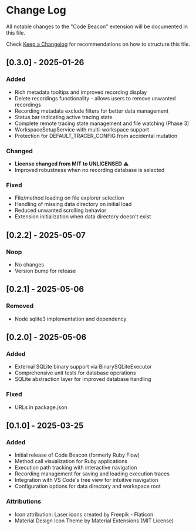 # Change Log

All notable changes to the "Code Beacon" extension will be documented in this file.

Check [Keep a Changelog](http://keepachangelog.com/) for recommendations on how to structure this file.

## [0.3.0] - 2025-01-26

### Added
- Rich metadata tooltips and improved recording display
- Delete recordings functionality - allows users to remove unwanted recordings  
- Recording metadata exclude filters for better data management
- Status bar indicating active tracing state
- Complete remote tracing state management and file watching (Phase 3)
- WorkspaceSetupService with multi-workspace support
- Protection for DEFAULT_TRACER_CONFIG from accidental mutation

### Changed
- **License changed from MIT to UNLICENSED** ⚠️
- Improved robustness when no recording database is selected

### Fixed
- File/method loading on file explorer selection
- Handling of missing data directory on initial load
- Reduced unwanted scrolling behavior
- Extension initialization when data directory doesn't exist

## [0.2.2] - 2025-05-07

### Noop
- No changes
- Version bump for release

## [0.2.1] - 2025-05-06

### Removed
- Node sqlite3 implementation and dependency


## [0.2.0] - 2025-05-06

### Added
- External SQLite binary support via BinarySQLiteExecutor
- Comprehensive unit tests for database operations
- SQLite abstraction layer for improved database handling

### Fixed
- URLs in package.json

## [0.1.0] - 2025-03-25

### Added
- Initial release of Code Beacon (formerly Ruby Flow)
- Method call visualization for Ruby applications
- Execution path tracking with interactive navigation
- Recording management for saving and loading execution traces
- Integration with VS Code's tree view for intuitive navigation
- Configuration options for data directory and workspace root

### Attributions
- Icon attribution: Laser icons created by Freepik - Flaticon
- Material Design Icon Theme by Material Extensions (MIT License)